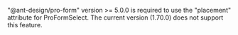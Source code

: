 "@ant-design/pro-form" version >= 5.0.0 is required to use the "placement" attribute for ProFormSelect. The current version (1.70.0) does not support this feature.
